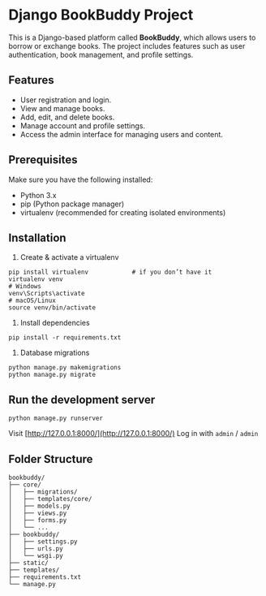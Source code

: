 # Django BookBuddy Project

This is a Django-based platform called **BookBuddy**, which allows users to borrow or exchange books. The project includes features such as user authentication, book management, and profile settings.

## Features

- User registration and login.
- View and manage books.
- Add, edit, and delete books.
- Manage account and profile settings.
- Access the admin interface for managing users and content.

## Prerequisites

Make sure you have the following installed:

- Python 3.x
- pip (Python package manager)
- virtualenv (recommended for creating isolated environments)

## Installation

1. Create & activate a virtualenv

```
pip install virtualenv            # if you don’t have it
virtualenv venv
# Windows
venv\Scripts\activate
# macOS/Linux
source venv/bin/activate
```

1. Install dependencies

```
pip install -r requirements.txt
```

1. Database migrations

```
python manage.py makemigrations
python manage.py migrate
```

## Run the development server

```
python manage.py runserver
```

Visit [http://127.0.0.1:8000/](http://127.0.0.1:8000/)
Log in with `admin` / `admin`

## Folder Structure

```
bookbuddy/
├── core/
│   ├── migrations/
│   ├── templates/core/
│   ├── models.py
│   ├── views.py
│   ├── forms.py
│   └── ...
├── bookbuddy/
│   ├── settings.py
│   ├── urls.py
│   └── wsgi.py
├── static/
├── templates/
├── requirements.txt
└── manage.py
```
